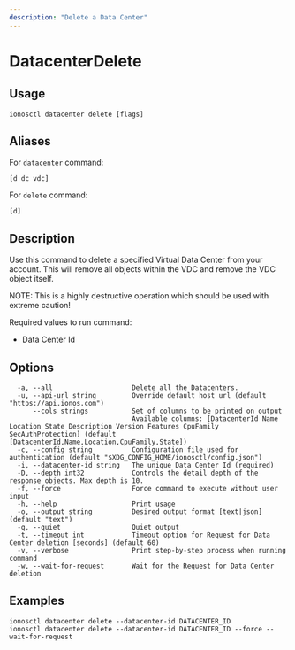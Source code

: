 ```yaml
---
description: "Delete a Data Center"
---
```


# DatacenterDelete

## Usage

```text
ionosctl datacenter delete [flags]
```

## Aliases

For `datacenter` command:

```text
[d dc vdc]
```

For `delete` command:

```text
[d]
```

## Description

Use this command to delete a specified Virtual Data Center from your account. This will remove all objects within the VDC and remove the VDC object itself.

NOTE: This is a highly destructive operation which should be used with extreme caution!

Required values to run command:

* Data Center Id

## Options

```text
  -a, --all                    Delete all the Datacenters.
  -u, --api-url string         Override default host url (default "https://api.ionos.com")
      --cols strings           Set of columns to be printed on output 
                               Available columns: [DatacenterId Name Location State Description Version Features CpuFamily SecAuthProtection] (default [DatacenterId,Name,Location,CpuFamily,State])
  -c, --config string          Configuration file used for authentication (default "$XDG_CONFIG_HOME/ionosctl/config.json")
  -i, --datacenter-id string   The unique Data Center Id (required)
  -D, --depth int32            Controls the detail depth of the response objects. Max depth is 10.
  -f, --force                  Force command to execute without user input
  -h, --help                   Print usage
  -o, --output string          Desired output format [text|json] (default "text")
  -q, --quiet                  Quiet output
  -t, --timeout int            Timeout option for Request for Data Center deletion [seconds] (default 60)
  -v, --verbose                Print step-by-step process when running command
  -w, --wait-for-request       Wait for the Request for Data Center deletion
```

## Examples

```text
ionosctl datacenter delete --datacenter-id DATACENTER_ID
ionosctl datacenter delete --datacenter-id DATACENTER_ID --force --wait-for-request
```

